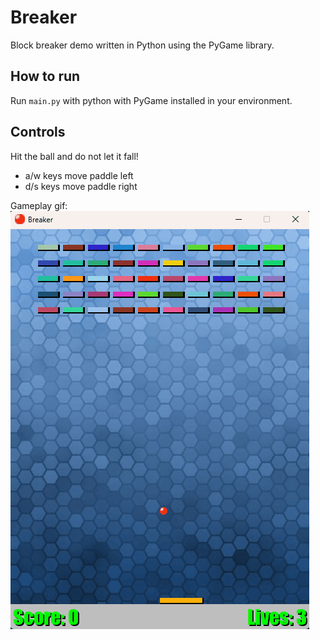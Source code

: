 # Breaker
Block breaker demo written in Python using the PyGame library.  

## How to run

Run `main.py` with python with PyGame installed in your environment.  

## Controls
Hit the ball and do not let it fall!  
- a/w keys move paddle left
- d/s keys move paddle right

Gameplay gif:
![breaker gif](BreakerGif.gif)